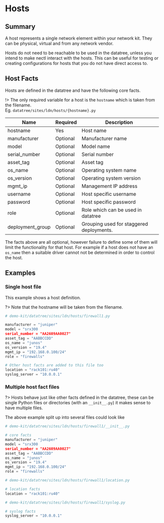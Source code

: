 <!--
 Copyright (C) 2022 Adam Kirchberger

 This file is part of Nectl.

 Nectl is free software: you can redistribute it and/or modify
 it under the terms of the GNU General Public License as published by
 the Free Software Foundation, either version 3 of the License, or
 (at your option) any later version.

 Nectl is distributed in the hope that it will be useful,
 but WITHOUT ANY WARRANTY; without even the implied warranty of
 MERCHANTABILITY or FITNESS FOR A PARTICULAR PURPOSE.  See the
 GNU General Public License for more details.

 You should have received a copy of the GNU General Public License
 along with Nectl.  If not, see <http://www.gnu.org/licenses/>.
-->

# Hosts

## Summary

A host represents a single network element within your network kit. They can be physical, virtual and from any network vendor.

Hosts do not need to be reachable to be used in the datatree, unless you intend to make nectl interact with the hosts. This can be useful for testing or creating configurations for hosts that you do not have direct access to.

## Host Facts

Hosts are defined in the datatree and have the following core facts.

!> The only required variable for a host is the `hostname` which is taken from the filename.</br> Eg. `datatree/sites/ldn/hosts/{hostname}.py`

| **Name**         | **Required** | **Description**                          |
| ---------------- | ------------ | ---------------------------------------- |
| hostname         | Yes          | Host name                                |
| manufacturer     | Optional     | Manufacturer name                        |
| model            | Optional     | Model name                               |
| serial_number    | Optional     | Serial number                            |
| asset_tag        | Optional     | Asset tag                                |
| os_name          | Optional     | Operating system name                    |
| os_version       | Optional     | Operating system version                 |
| mgmt_ip          | Optional     | Management IP address                    |
| username         | Optional     | Host specific username                   |
| password         | Optional     | Host specific password                   |
| role             | Optional     | Role which can be used in datatree       |
| deployment_group | Optional     | Grouping used for staggered deployments. |

The facts above are all optional, however failure to define some of them will limit the functionality for that host. For example if a host does not have an `os_name` then a suitable driver cannot not be determined in order to control the host.

## Examples

### Single host file

This example shows a host definition.

?> Note that the hostname will be taken from the filename.

```python
# demo-kit/datatree/sites/ldn/hosts/firewall1.py

manufacturer = "juniper"
model = "srx300
serial_number = "AA2609AA0027"
asset_tag = "AABBCCDD"
os_name = "junos"
os_version = "19.4"
mgmt_ip = "192.168.0.100/24"
role = "firewalls"

# Other host facts are added to this file too
location = "rack101:ru40"
syslog_server = "10.0.0.1"
```

### Multiple host fact files

?> Hosts behave just like other facts defined in the datatree, these can be single Python files or directories (with an `__init__.py`) it makes sense to have multiple files.

The above example split up into several files could look like

```python
# demo-kit/datatree/sites/ldn/hosts/firewall1/__init__.py

# core facts
manufacturer = "juniper"
model = "srx300
serial_number = "AA2609AA0027"
asset_tag = "AABBCCDD"
os_name = "junos"
os_version = "19.4"
mgmt_ip = "192.168.0.100/24"
role = "firewalls"
```

```python
# demo-kit/datatree/sites/ldn/hosts/firewall1/location.py

# location facts
location = "rack101:ru40"
```

```python
# demo-kit/datatree/sites/ldn/hosts/firewall1/syslog.py

# syslog facts
syslog_server = "10.0.0.1"
```
